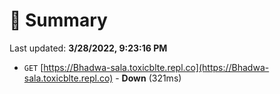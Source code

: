 # 📖 Summary
Last updated: **3/28/2022, 9:23:16 PM**

- `GET` [https://Bhadwa-sala.toxicblte.repl.co](https://Bhadwa-sala.toxicblte.repl.co) - **Down** (321ms)
